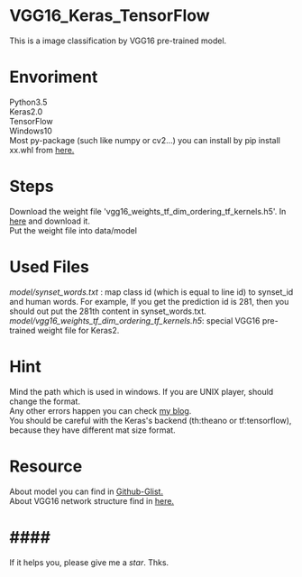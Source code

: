 VGG16_Keras_TensorFlow
====  
This is a image classification by VGG16 pre-trained model.
# Envoriment #
  Python3.5<br />
  Keras2.0<br />
  TensorFlow<br />
  Windows10<br />
  Most py-package (such like numpy or cv2...) you can install by pip install xx.whl from [here.](http://www.lfd.uci.edu/~gohlke/pythonlibs/ "pythonlibs")  

# Steps
  Download the weight file 'vgg16_weights_tf_dim_ordering_tf_kernels.h5'. In [here](https://github.com/fchollet/deep-learning-models/releases) and download it.</br>
  Put the weight file into data/model
  
# Used Files #
  _model/synset_words.txt_ : map class id (which is equal to line id) to synset_id and human words.
                           For example, If you get the prediction id is 281, then you should out put the 281th content in                 synset_words.txt.
  _model/vgg16_weights_tf_dim_ordering_tf_kernels.h5_: special VGG16 pre-trained weight file for Keras2.

# Hint #
  Mind the path which is used in windows. If you are UNIX player, should change the format.<br />
  Any other errors happen you can check [my blog](http://www.cnblogs.com/luntai/p/6786500.html "轮胎的博客").<br />
  You should be careful with the Keras's backend (th:theano or tf:tensorflow), because they have different mat size format.<br />
  
# Resource #
  About model you can find in [Github-Glist.](https://gist.github.com/baraldilorenzo/07d7802847aaad0a35d3)<br />
  About VGG16 network structure find in [here.](http://ethereon.github.io/netscope/#/gist/dc5003de6943ea5a6b8b)<br />

# #### #
  If it helps you, please give me a *star*. Thks.
